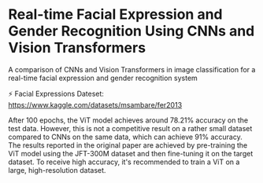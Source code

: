 # Real-time Facial Expression and Gender Recognition Using CNNs and Vision Transformers
A comparison of CNNs and Vision Transformers in image classification for a real-time facial expression and gender recognition system

⚡ Facial Expressions Dateset: https://www.kaggle.com/datasets/msambare/fer2013

After 100 epochs, the ViT model achieves around 78.21% accuracy on the test data. However, this is not a competitive result on a rather small dataset compared to CNNs on the same data, which can achieve 91% accuracy.
The results reported in the original paper are achieved by pre-training the ViT model using the JFT-300M dataset and then fine-tuning it on the target dataset. To receive high accuracy, it's recommended to train a ViT on a large, high-resolution dataset.
